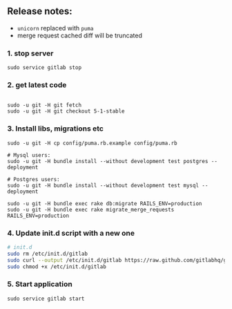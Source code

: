 ## Release notes:

* `unicorn` replaced with `puma`
* merge request cached diff will be truncated

### 1. stop server

    sudo service gitlab stop

### 2. get latest code

```

sudo -u git -H git fetch
sudo -u git -H git checkout 5-1-stable

```

### 3. Install libs, migrations etc

```
sudo -u git -H cp config/puma.rb.example config/puma.rb

# Mysql users:
sudo -u git -H bundle install --without development test postgres --deployment

# Postgres users:
sudo -u git -H bundle install --without development test mysql --deployment

sudo -u git -H bundle exec rake db:migrate RAILS_ENV=production
sudo -u git -H bundle exec rake migrate_merge_requests RAILS_ENV=production

```

### 4. Update init.d script with a new one

```bash
# init.d
sudo rm /etc/init.d/gitlab
sudo curl --output /etc/init.d/gitlab https://raw.github.com/gitlabhq/gitlab-recipes/5-1-stable/init.d/gitlab
sudo chmod +x /etc/init.d/gitlab
```

### 5. Start application

    sudo service gitlab start
